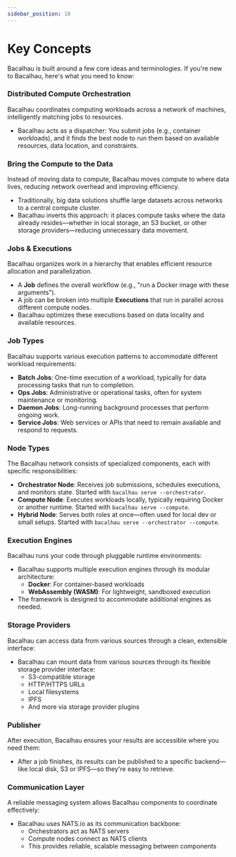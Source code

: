 ```yaml
---
sidebar_position: 10
---
```

# Key Concepts

Bacalhau is built around a few core ideas and terminologies. If you're new to Bacalhau, here's what you need to know:

### Distributed Compute Orchestration

Bacalhau coordinates computing workloads across a network of machines, intelligently matching jobs to resources.

* Bacalhau acts as a dispatcher: You submit jobs (e.g., container workloads), and it finds the best node to run them based on available resources, data location, and constraints.

### Bring the Compute to the Data

Instead of moving data to compute, Bacalhau moves compute to where data lives, reducing network overhead and improving efficiency.

* Traditionally, big data solutions shuffle large datasets across networks to a central compute cluster.
* Bacalhau inverts this approach: it places compute tasks where the data already resides—whether in local storage, an S3 bucket, or other storage providers—reducing unnecessary data movement.

### Jobs & Executions

Bacalhau organizes work in a hierarchy that enables efficient resource allocation and parallelization.

* A **Job** defines the overall workflow (e.g., "run a Docker image with these arguments").
* A job can be broken into multiple **Executions** that run in parallel across different compute nodes.
* Bacalhau optimizes these executions based on data locality and available resources.

### Job Types

Bacalhau supports various execution patterns to accommodate different workload requirements:

* **Batch Jobs**: One-time execution of a workload, typically for data processing tasks that run to completion.
* **Ops Jobs**: Administrative or operational tasks, often for system maintenance or monitoring.
* **Daemon Jobs**: Long-running background processes that perform ongoing work.
* **Service Jobs**: Web services or APIs that need to remain available and respond to requests.

### Node Types

The Bacalhau network consists of specialized components, each with specific responsibilities:

* **Orchestrator Node**: Receives job submissions, schedules executions, and monitors state. Started with `bacalhau serve --orchestrator`.
* **Compute Node**: Executes workloads locally, typically requiring Docker or another runtime. Started with `bacalhau serve --compute`.
* **Hybrid Node**: Serves both roles at once—often used for local dev or small setups. Started with `bacalhau serve --orchestrator --compute`.

### Execution Engines

Bacalhau runs your code through pluggable runtime environments:

* Bacalhau supports multiple execution engines through its modular architecture:
  * **Docker**: For container-based workloads
  * **WebAssembly (WASM)**: For lightweight, sandboxed execution
* The framework is designed to accommodate additional engines as needed.

### Storage Providers

Bacalhau can access data from various sources through a clean, extensible interface:

* Bacalhau can mount data from various sources through its flexible storage provider interface:
  * S3-compatible storage
  * HTTP/HTTPS URLs
  * Local filesystems
  * IPFS
  * And more via storage provider plugins

### Publisher

After execution, Bacalhau ensures your results are accessible where you need them:

* After a job finishes, its results can be published to a specific backend—like local disk, S3 or IPFS—so they're easy to retrieve.

### Communication Layer

A reliable messaging system allows Bacalhau components to coordinate effectively:

* Bacalhau uses NATS.io as its communication backbone:
  * Orchestrators act as NATS servers
  * Compute nodes connect as NATS clients
  * This provides reliable, scalable messaging between components
